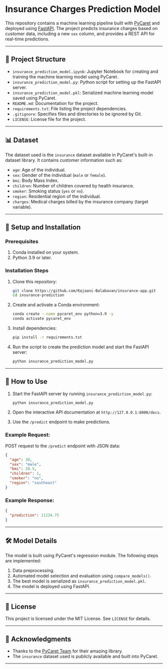 # Insurance Charges Prediction Model

This repository contains a machine learning pipeline built with [PyCaret](https://pycaret.org/) and deployed using [FastAPI](https://fastapi.tiangolo.com/). The project predicts insurance charges based on customer data, including a new `sex` column, and provides a REST API for real-time predictions.

---

## 📂 Project Structure

- `insurance_prediction_model.ipynb`: Jupyter Notebook for creating and training the machine learning model using PyCaret.
- `insurance_prediction_model.py`: Python script for setting up the FastAPI server.
- `insurance_prediction_model.pkl`: Serialized machine learning model saved using PyCaret.
- `README.md`: Documentation for the project.
- `requirements.txt`: File listing the project dependencies.
- `.gitignore`: Specifies files and directories to be ignored by Git.
- `LICENSE`: License file for the project.

---

## 📊 Dataset

The dataset used is the `insurance` dataset available in PyCaret's built-in dataset library. It contains customer information such as:

- `age`: Age of the individual.
- `sex`: Gender of the individual (`male` or `female`).
- `bmi`: Body Mass Index.
- `children`: Number of children covered by health insurance.
- `smoker`: Smoking status (`yes` or `no`).
- `region`: Residential region of the individual.
- `charges`: Medical charges billed by the insurance company (target variable).

---

## 🔧 Setup and Installation

### Prerequisites

1. Conda installed on your system.
2. Python 3.9 or later.

### Installation Steps

1. Clone this repository:
   ```bash
   git clone https://github.com/Kajaani-Balabavan/insurance-app.git
   cd insurance-prediction
   ```

2. Create and activate a Conda environment:

   ```bash
   conda create --name pycaret_env python=3.9 -y
   conda activate pycaret_env
   ```

3. Install dependencies:

   ```bash
   pip install -r requirements.txt
   ```

4. Run the script to create the prediction model and start the FastAPI server:
   ```bash
   python insurance_prediction_model.py
   ```

---

## 🚀 How to Use

1. Start the FastAPI server by running `insurance_prediction_model.py`:

   ```bash
   python insurance_prediction_model.py
   ```

2. Open the interactive API documentation at `http://127.0.0.1:8000/docs`.

3. Use the `/predict` endpoint to make predictions.

### Example Request:

POST request to the `/predict` endpoint with JSON data:

```json
{
  "age": 30,
  "sex": "male",
  "bmi": 28.5,
  "children": 1,
  "smoker": "no",
  "region": "southeast"
}
```

### Example Response:

```json
{
  "prediction": 11234.75
}
```

---

## 🛠 Model Details

The model is built using PyCaret's regression module. The following steps are implemented:

1. Data preprocessing.
2. Automated model selection and evaluation using `compare_models()`.
3. The best model is serialized as `insurance_prediction_model.pkl`.
4. The model is deployed using FastAPI.

---

## 📄 License

This project is licensed under the MIT License. See `LICENSE` for details.

---

## 🙌 Acknowledgments

- Thanks to the [PyCaret Team](https://pycaret.org/) for their amazing library.
- The `insurance` dataset used is publicly available and built into PyCaret.

---
````
